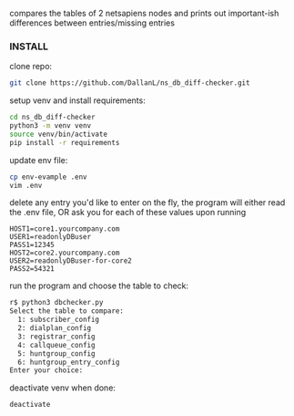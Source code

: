 compares the tables of 2 netsapiens nodes and prints out important-ish differences between entries/missing entries


### INSTALL

clone repo:
```bash
git clone https://github.com/DallanL/ns_db_diff-checker.git
```

setup venv and install requirements:
```bash
cd ns_db_diff-checker
python3 -m venv venv
source venv/bin/activate
pip install -r requirements
```

update env file:
```bash
cp env-evample .env
vim .env
```

delete any entry you'd like to enter on the fly, the program will either read the .env file, OR ask you for each of these values upon running
```
HOST1=core1.yourcompany.com
USER1=readonlyDBuser
PASS1=12345
HOST2=core2.yourcompany.com
USER2=readonlyDBuser-for-core2
PASS2=54321
```

run the program and choose the table to check:
```bash
r$ python3 dbchecker.py
Select the table to compare:
  1: subscriber_config
  2: dialplan_config
  3: registrar_config
  4: callqueue_config
  5: huntgroup_config
  6: huntgroup_entry_config
Enter your choice: 
```

deactivate venv when done:
```bash
deactivate
```
